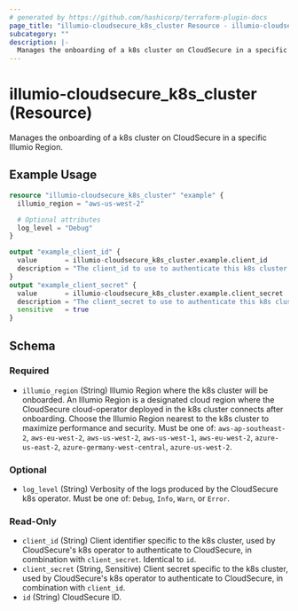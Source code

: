 ```yaml
---
# generated by https://github.com/hashicorp/terraform-plugin-docs
page_title: "illumio-cloudsecure_k8s_cluster Resource - illumio-cloudsecure"
subcategory: ""
description: |-
  Manages the onboarding of a k8s cluster on CloudSecure in a specific Illumio Region.
---
```


# illumio-cloudsecure_k8s_cluster (Resource)

Manages the onboarding of a k8s cluster on CloudSecure in a specific Illumio Region.

## Example Usage

```terraform
resource "illumio-cloudsecure_k8s_cluster" "example" {
  illumio_region = "aws-us-west-2"

  # Optional attributes
  log_level = "Debug"
}

output "example_client_id" {
  value       = illumio-cloudsecure_k8s_cluster.example.client_id
  description = "The client_id to use to authenticate this k8s cluster."
}
output "example_client_secret" {
  value       = illumio-cloudsecure_k8s_cluster.example.client_secret
  description = "The client_secret to use to authenticate this k8s cluster."
  sensitive   = true
}
```

<!-- schema generated by tfplugindocs -->
## Schema

### Required

- `illumio_region` (String) Illumio Region where the k8s cluster will be onboarded. An Illumio Region is a designated cloud region where the CloudSecure cloud-operator deployed in the k8s cluster connects after onboarding. Choose the Illumio Region nearest to the k8s cluster to maximize performance and security. Must be one of: `aws-ap-southeast-2`, `aws-eu-west-2`, `aws-us-west-2`, `aws-us-west-1`, `aws-eu-west-2`, `azure-us-east-2`, `azure-germany-west-central`, `azure-us-west-2`.

### Optional

- `log_level` (String) Verbosity of the logs produced by the CloudSecure k8s operator. Must be one of: `Debug`, `Info`, `Warn`, or `Error`.

### Read-Only

- `client_id` (String) Client identifier specific to the k8s cluster, used by CloudSecure's k8s operator to authenticate to CloudSecure, in combination with `client_secret`. Identical to `id`.
- `client_secret` (String, Sensitive) Client secret specific to the k8s cluster, used by CloudSecure's k8s operator to authenticate to CloudSecure, in combination with `client_id`.
- `id` (String) CloudSecure ID.
